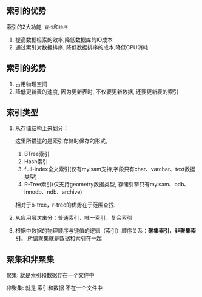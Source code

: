 ## 索引的优势

索引的2大功能,  `查找`和`排序`

1. 提高数据检索的效率,降低数据库的IO成本
2. 通过索引对数据排序, 降低数据排序的成本,降低CPU消耗

## 索引的劣势

1. 占用物理空间
2. 降低更新表的速度, 因为更新表时, 不仅要更新数据, 还要更新表的索引



## 索引类型

1. 从存储结构上来划分：

   这里所描述的是索引存储时保存的形式，

   1. BTree索引
   2. Hash索引
   3. full-index全文索引(仅有myisam支持,字段只有char、varchar、text数据类型)
   4. R-Tree索引(仅支持geometry数据类型, 存储引擎只有myisam、bdb、innodb、ndb、archive)

   相对于b-tree，r-tree的优势在于范围查找.

   

2. 从应用层次来分：普通索引，唯一索引，复合索引

3. 根据中数据的物理顺序与键值的逻辑（索引）顺序关系：**聚集索引**，**非聚集索引**。 所谓聚集就是数据和索引在一起



## 聚集和非聚集

聚集: 就是索引和数据存在一个文件中

非聚集: 就是 索引和数据 不在一个文件中







